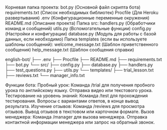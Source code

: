Корневая папка проекта:
bot.py (Основной файл скрипта бота)
requirements.txt (Список необходимых библиотек)
Procfile (Для Heroku развертывания)
.env (Конфигурационные переменные окружения)
README.md (Описание проекта)
Папка src:
handlers.py (Обработчики команд и сообщений)
utils.py (Вспомогательные функции)
config.py (Настройки и конфигурации)
database.py (Модуль для работы с базой данных, если необходимо)
Папка templates (если вы используете шаблоны сообщений):
welcome_message.txt (Шаблон приветственного сообщения)
help_message.txt (Шаблон сообщения справки)

english-bot/
├── .env
├── Procfile
├── README.md
├── requirements.txt
├── bot.py
└── src/
    ├── config.py
    ├── database.py
    ├── handlers.py
    ├── test_questions.py
    ├── utils.py
    └── templates/
        ├── trial_lesson.txt
        ├── reviews.txt
        └── manager_info.txt


Функции бота:
Пробный урок:
Команда /trial для получения пробного урока по английскому языку.
Отправка видео или текстового урока.
Тестирование на уровень знаний:
Команда /test для прохождения тестирования.
Вопросы с вариантами ответов, в конце вывод результата.
Изучение отзывов:
Команда /reviews для просмотра отзывов.
Вывод отзывов в текстовом или карточном формате.
Вызов менеджера:
Команда /manager для вызова менеджера.
Отправка контактной информации менеджера или запрос на обратный звонок.